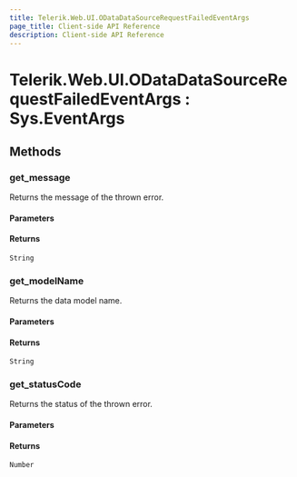 ```yaml
---
title: Telerik.Web.UI.ODataDataSourceRequestFailedEventArgs
page_title: Client-side API Reference
description: Client-side API Reference
---
```


# Telerik.Web.UI.ODataDataSourceRequestFailedEventArgs : Sys.EventArgs 

## Methods

###  get_message

Returns the message of the thrown error.

#### Parameters

#### Returns

`String`

###  get_modelName

Returns the data model name.

#### Parameters

#### Returns

`String` 

###  get_statusCode

Returns the status of the thrown error.

#### Parameters

#### Returns

`Number` 
